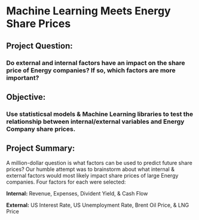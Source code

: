 # Machine Learning Meets Energy Share Prices

## Project Question:
### Do external and internal factors have an impact on the share price of Energy companies? If so, which factors are more important?

## Objective:
### Use statisticsal models & Machine Learning libraries to test the relationship between internal/external variables and Energy Company share prices.

## Project Summary:
A million-dollar question is what factors can be used to predict future share prices? Our humble attempt was to brainstorm about what internal & external factors would most likely impact share prices of large Energy companies. Four factors for each were selected:

**Internal:** Revenue, Expenses, Divident Yield, & Cash Flow

**External:** US Interest Rate, US Unemployment Rate, Brent Oil Price, & LNG Price
